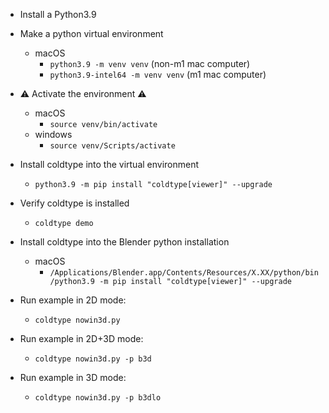 - Install a Python3.9

- Make a python virtual environment
    - macOS
        - `python3.9 -m venv venv` (non-m1 mac computer)
        - `python3.9-intel64 -m venv venv` (m1 mac computer)

- ⚠️ Activate the environment ⚠️
    - macOS
        - `source venv/bin/activate`
    - windows
        - `source venv/Scripts/activate`

- Install coldtype into the virtual environment
    - `python3.9 -m pip install "coldtype[viewer]" --upgrade`

- Verify coldtype is installed
    - `coldtype demo`

- Install coldtype into the Blender python installation
    - macOS
        - `/Applications/Blender.app/Contents/Resources/X.XX/python/bin/python3.9 -m pip install "coldtype[viewer]" --upgrade`

- Run example in 2D mode:
    - `coldtype nowin3d.py`

- Run example in 2D+3D mode:
    - `coldtype nowin3d.py -p b3d`

- Run example in 3D mode:
    - `coldtype nowin3d.py -p b3dlo`